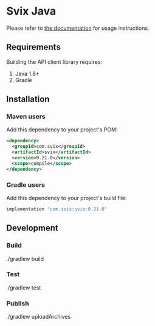 # Svix Java

Please refer to [the documentation](https://docs.svix.com) for usage instructions.

## Requirements

Building the API client library requires:
1. Java 1.8+
2. Gradle

## Installation

### Maven users

Add this dependency to your project's POM:

```xml
<dependency>
  <groupId>com.svix</groupId>
  <artifactId>svix</artifactId>
  <version>0.21.0</version>
  <scope>compile</scope>
</dependency>
```

### Gradle users

Add this dependency to your project's build file:

```groovy
implementation "com.svix:svix:0.21.0"
```


## Development

### Build

./gradlew build

### Test

./gradlew test

### Publish

./gradlew uploadArchives
